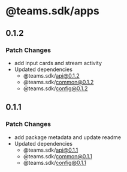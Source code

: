 # @teams.sdk/apps

## 0.1.2

### Patch Changes

-   add input cards and stream activity
-   Updated dependencies
    -   @teams.sdk/api@0.1.2
    -   @teams.sdk/common@0.1.2
    -   @teams.sdk/config@0.1.2

## 0.1.1

### Patch Changes

-   add package metadata and update readme
-   Updated dependencies
    -   @teams.sdk/api@0.1.1
    -   @teams.sdk/common@0.1.1
    -   @teams.sdk/config@0.1.1
